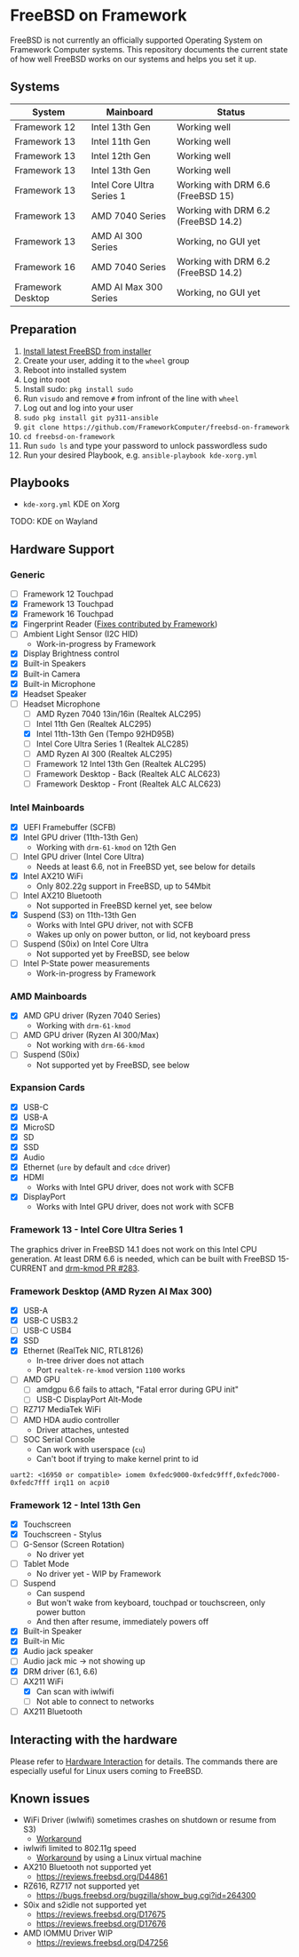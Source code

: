 # FreeBSD on Framework

FreeBSD is not currently an officially supported Operating System on Framework
Computer systems. This repository documents the current state of how well
FreeBSD works on our systems and helps you set it up.

## Systems

| System            | Mainboard                 | Status                              |
|-------------------| --------------------------|-------------------------------------|
| Framework 12      | Intel 13th Gen            | Working well                        |
| Framework 13      | Intel 11th Gen            | Working well                        |
| Framework 13      | Intel 12th Gen            | Working well                        |
| Framework 13      | Intel 13th Gen            | Working well                        |
| Framework 13      | Intel Core Ultra Series 1 | Working with DRM 6.6 (FreeBSD 15)   |
| Framework 13      | AMD 7040 Series           | Working with DRM 6.2 (FreeBSD 14.2) |
| Framework 13      | AMD AI 300 Series         | Working, no GUI yet                 |
| Framework 16      | AMD 7040 Series           | Working with DRM 6.2 (FreeBSD 14.2) |
| Framework Desktop | AMD AI Max 300 Series     | Working, no GUI yet                 |

## Preparation

1. [Install latest FreeBSD from installer](installation-instructions.md)
2. Create your user, adding it to the `wheel` group
3. Reboot into installed system
4. Log into root
5. Install sudo: `pkg install sudo`
6. Run `visudo` and remove `#` from infront of the line with `wheel`
7. Log out and log into your user
8. `sudo pkg install git py311-ansible`
9. `git clone https://github.com/FrameworkComputer/freebsd-on-framework`
10. `cd freebsd-on-framework`
11. Run `sudo ls` and type your password to unlock passwordless sudo
12. Run your desired Playbook, e.g. `ansible-playbook kde-xorg.yml`

## Playbooks

- `kde-xorg.yml` KDE on Xorg

TODO: KDE on Wayland

## Hardware Support

### Generic

- [ ] Framework 12 Touchpad
- [x] Framework 13 Touchpad
- [x] Framework 16 Touchpad
- [x] Fingerprint Reader ([Fixes contributed by Framework](fingerprint-reader.md))
- [ ] Ambient Light Sensor (I2C HID)
  - Work-in-progress by Framework
- [x] Display Brightness control
- [x] Built-in Speakers
- [x] Built-in Camera
- [x] Built-in Microphone
- [x] Headset Speaker
- [ ] Headset Microphone
  - [ ] AMD Ryzen 7040 13in/16in (Realtek ALC295)
  - [ ] Intel 11th Gen (Realtek ALC295)
  - [x] Intel 11th-13th Gen (Tempo 92HD95B)
  - [ ] Intel Core Ultra Series 1 (Realtek ALC285)
  - [ ] AMD Ryzen AI 300 (Realtek ALC295)
  - [ ] Framework 12 Intel 13th Gen (Realtek ALC295)
  - [ ] Framework Desktop - Back (Realtek ALC ALC623)
  - [ ] Framework Desktop - Front (Realtek ALC ALC623)

### Intel Mainboards

- [x] UEFI Framebuffer (SCFB)
- [x] Intel GPU driver (11th-13th Gen)
  - Working with `drm-61-kmod` on 12th Gen
- [ ] Intel GPU driver (Intel Core Ultra)
  - Needs at least 6.6, not in FreeBSD yet, see below for details
- [x] Intel AX210 WiFi
  - Only 802.22g support in FreeBSD, up to 54Mbit
- [ ] Intel AX210 Bluetooth
  - Not supported in FreeBSD kernel yet, see below
- [x] Suspend (S3) on 11th-13th Gen
  - Works with Intel GPU driver, not with SCFB
  - Wakes up only on power button, or lid, not keyboard press
- [ ] Suspend (S0ix) on Intel Core Ultra
  - Not supported yet by FreeBSD, see below
- [ ] Intel P-State power measurements
  - Work-in-progress by Framework

### AMD Mainboards

- [x] AMD GPU driver (Ryzen 7040 Series)
  - Working with `drm-61-kmod`
- [ ] AMD GPU driver (Ryzen AI 300/Max)
  - Not working with `drm-66-kmod`
- [ ] Suspend (S0ix)
  - Not supported yet by FreeBSD, see below

### Expansion Cards

- [x] USB-C
- [x] USB-A
- [x] MicroSD
- [x] SD
- [x] SSD
- [x] Audio
- [x] Ethernet (`ure` by default and `cdce` driver)
- [x] HDMI
  - Works with Intel GPU driver, does not work with SCFB
- [x] DisplayPort
  - Works with Intel GPU driver, does not work with SCFB

### Framework 13 - Intel Core Ultra Series 1

The graphics driver in FreeBSD 14.1 does not work on this Intel CPU generation.
At least DRM 6.6 is needed, which can be built with FreeBSD 15-CURRENT and [drm-kmod PR #283](https://github.com/freebsd/drm-kmod/pull/283).

### Framework Desktop (AMD Ryzen AI Max 300)

- [x] USB-A
- [x] USB-C USB3.2
- [ ] USB-C USB4
- [x] SSD
- [x] Ethernet (RealTek NIC, RTL8126)
  - In-tree driver does not attach
  - Port `realtek-re-kmod` version `1100` works
- [ ] AMD GPU
  - [ ] amdgpu 6.6 fails to attach, "Fatal error during GPU init"
  - [ ] USB-C DisplayPort Alt-Mode
- [ ] RZ717 MediaTek WiFi
- [ ] AMD HDA audio controller
  - Driver attaches, untested
- [ ] SOC Serial Console
  - Can work with userspace (`cu`)
  - Can't boot if trying to make kernel print to id

```
uart2: <16950 or compatible> iomem 0xfedc9000-0xfedc9fff,0xfedc7000-0xfedc7fff irq11 on acpi0
```

### Framework 12 - Intel 13th Gen

- [x] Touchscreen
- [x] Touchscreen - Stylus
- [ ] G-Sensor (Screen Rotation)
  - No driver yet
- [ ] Tablet Mode
  - No driver yet - WIP by Framework
- [ ] Suspend
  - Can suspend
  - But won't wake from keyboard, touchpad or touchscreen, only power button
  - And then after resume, immediately powers off
- [x] Built-in Speaker
- [x] Built-in Mic
- [x] Audio jack speaker
- [ ] Audio jack mic -> not showing up
- [x] DRM driver (6.1, 6.6)
- [ ] AX211 WiFi
  - [x] Can scan with iwlwifi
  - [ ] Not able to connect to networks
- [ ] AX211 Bluetooth

## Interacting with the hardware

Please refer to [Hardware Interaction](hardware-interaction.md) for details.
The commands there are especially useful for Linux users coming to FreeBSD.

## Known issues

- WiFi Driver (iwlwifi) sometimes crashes on shutdown or resume from S3)
  - [Workaround](https://bugs.freebsd.org/bugzilla/show_bug.cgi?id=263632)
- iwlwifi limited to 802.11g speed
  - [Workaround](https://github.com/pgj/freebsd-wifibox) by using a Linux virtual machine
- AX210 Bluetooth not supported yet
  - https://reviews.freebsd.org/D44861
- RZ616, RZ717 not supported yet
  - https://bugs.freebsd.org/bugzilla/show_bug.cgi?id=264300
- S0ix and s2idle not supported yet
    - https://reviews.freebsd.org/D17675
    - https://reviews.freebsd.org/D17676
- AMD IOMMU Driver WIP
  - https://reviews.freebsd.org/D47256
